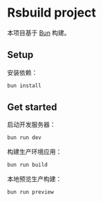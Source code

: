 # Rsbuild project

本项目基于 [Bun](https://bun.sh/) 构建。

## Setup

安装依赖：

```bash
bun install
```

## Get started

启动开发服务器：

```bash
bun run dev
```

构建生产环境应用：

```bash
bun run build
```

本地预览生产构建：

```bash
bun run preview
```
